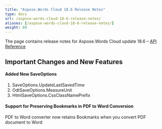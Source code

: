 ```yaml
---
title: "Aspose.Words Cloud 18.6 Release Notes"
type: docs
url: /aspose-words-cloud-18-6-release-notes/
aliases: [/aspose-words-cloud-18-6-release-notes/]
weight: 60
---
```


The page contains release notes for Aspose.Words Cloud update 18.6 – [API Reference](https://apireference.aspose.cloud/words/)

## Important Changes and New Features

#### Added New SaveOptions

1. SaveOptions.UpdateLastSavedTime
1. OdtSaveOptions.MeasureUnit
1. HtmlSaveOptions.CssClassNamePrefix

#### Support for Preserving Bookmarks in PDF to Word Conversion

PDF to Word converter now retains Bookmarks when you convert PDF document to Word


